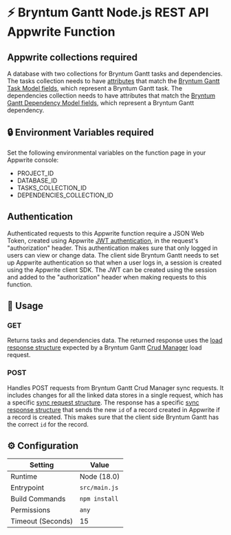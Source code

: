 # ⚡ Bryntum Gantt Node.js REST API Appwrite Function 

## Appwrite collections required

A database with two collections for Bryntum Gantt tasks and dependencies. The tasks collection needs to have [attributes](https://appwrite.io/docs/products/databases/collections#attributes) that match the [Bryntum Gantt Task Model fields](https://bryntum.com/products/gantt/docs/api/Gantt/model/TaskModel#fields), which represent a Bryntum Gantt task. The dependencies collection needs to have attributes that match the [Bryntum Gantt Dependency Model fields](https://bryntum.com/products/gantt/docs/api/Gantt/model/DependencyModel#fields), which represent a Bryntum Gantt dependency.

## 🔒 Environment Variables required

Set the following environmental variables on the function page in your Appwrite console:

- PROJECT_ID 
- DATABASE_ID
- TASKS_COLLECTION_ID
- DEPENDENCIES_COLLECTION_ID

## Authentication

Authenticated requests to this Appwrite function require a JSON Web Token, created using Appwrite [JWT authentication](https://appwrite.io/docs/products/auth/jwt#jwt), in the request's "authorization" header. This authentication makes sure that only logged in users can view or change data. The client side Bryntum Gantt needs to set up Appwrite authentication so that when a user logs in, a session is created using the Appwrite client SDK. The JWT can be created using the session and added to the "authorization" header when making requests to this function.

## 🧰 Usage

### GET

Returns tasks and dependencies data. The returned response uses the [load response structure](https://bryntum.com/products/gantt/docs/guide/Gantt/data/crud_manager_project#load-response-structure) expected by a Bryntum Gantt [Crud Manager](https://bryntum.com/products/gantt/docs/guide/Gantt/data/crud_manager_project) load request.

### POST

Handles POST requests from Bryntum Gantt Crud Manager sync requests. It includes changes for all the linked data stores in a single request, which has a specific [sync request structure](https://bryntum.com/products/gantt/docs/guide/Scheduler/data/crud_manager_in_depth#sync-request-structure). The response has a specific [sync response structure](https://bryntum.com/products/gantt/docs/guide/Gantt/data/crud_manager_project#sync-response-structure) that sends the new `id` of a record created in Appwrite if a record is created. This makes sure that the client side Bryntum Gantt has the correct `id` for the record.

## ⚙️ Configuration

| Setting           | Value         |
| ----------------- | ------------- |
| Runtime           | Node (18.0)   |
| Entrypoint        | `src/main.js` |
| Build Commands    | `npm install` |
| Permissions       | `any`         |
| Timeout (Seconds) | 15            |